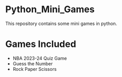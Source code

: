 # Python_Mini_Games
This repository contains some mini games in python. 

# Games Included
 - NBA 2023-24 Quiz Game
 - Guess the Number
 - Rock Paper Scissors
